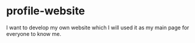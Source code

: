 # profile-website

I want to develop my own website which I will used it as my main page for everyone to know me.
